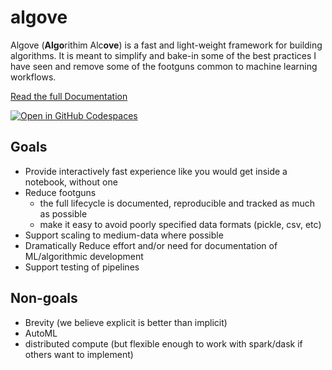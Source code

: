 # algove

Algove (**Algo**rithim  Alc**ove**) is a fast and light-weight framework for building
algorithms. It is meant to simplify and bake-in some of the best practices I have 
seen and remove some of the footguns common to machine learning workflows.

[Read the full Documentation](https://ecurtin2.github.io/algove/)

[![Open in GitHub Codespaces](https://github.com/codespaces/badge.svg)](https://github.com/codespaces/new?hide_repo_select=true&ref=main&repo=606537234)


## Goals

- Provide interactively fast experience like you would get inside a notebook, without one
- Reduce footguns
    - the full lifecycle is documented, reproducible and tracked as much as possible
    - make it easy to avoid poorly specified data formats (pickle, csv, etc)
- Support scaling to medium-data where possible
- Dramatically Reduce effort and/or need for documentation of ML/algorithmic development
- Support testing of pipelines


## Non-goals

- Brevity (we believe explicit is better than implicit)
- AutoML
- distributed compute (but flexible enough to work with spark/dask if others want to implement)